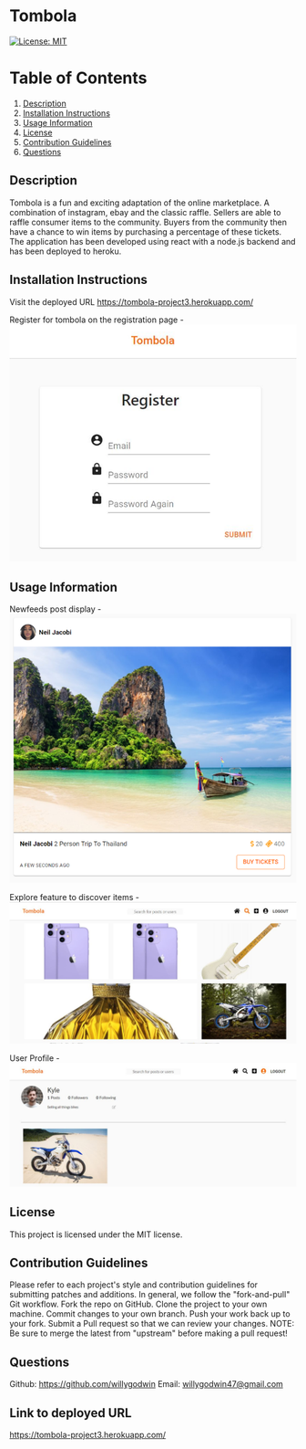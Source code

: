 # Tombola
[![License: MIT](https://img.shields.io/badge/License-MIT-yellow.svg)](https://opensource.org/licenses/MIT)


# Table of Contents
1. [Description](#description) 
2. [Installation Instructions](#installation-instructions)  
3. [Usage Information](#usage-information)  
4. [License](#license)  
5. [Contribution Guidelines](#contribution-guidelines)  
6. [Questions](#questions) 


## Description
Tombola is a fun and exciting adaptation of the online marketplace. A combination of instagram, ebay and the classic raffle.  Sellers are able to raffle consumer items to the community. Buyers from the community then have a chance to win items by purchasing a percentage of these tickets. The application has been developed using react with a node.js backend and has been deployed to heroku. 

## Installation Instructions
Visit the deployed URL https://tombola-project3.herokuapp.com/

Register for tombola on the registration page - 
![Alt text](/client/public/screenshots/register.JPG?raw=true "register")



## Usage Information 
Newfeeds post display - 
![Alt text](/client/public/screenshots/post.PNG?raw=true "post")

Explore feature to discover items - 
![Alt text](/client/public/screenshots/explore.JPG?raw=true "explore")

User Profile - 
![Alt text](/client/public/screenshots/profile.JPG?raw=true "profile")


## License
This project is licensed under the MIT license.


## Contribution Guidelines
Please refer to each project's style and contribution guidelines for submitting patches and additions. In general, we follow the "fork-and-pull" Git workflow.
Fork the repo on GitHub. 
Clone the project to your own machine. 
Commit changes to your own branch. 
Push your work back up to your fork. Submit a Pull request so that we can review your changes. 
NOTE: Be sure to merge the latest from "upstream" before making a pull request!


## Questions 
Github:
https://github.com/willygodwin
Email:
willygodwin47@gmail.com

## Link to deployed URL 
https://tombola-project3.herokuapp.com/
